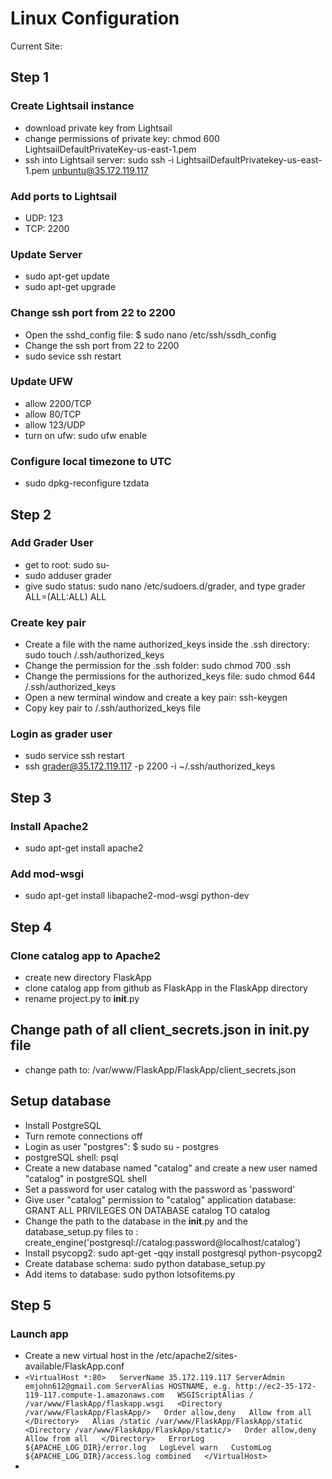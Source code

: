 # Linux Configuration
Current Site:

## Step 1
### Create Lightsail instance
* download private key from Lightsail
* change permissions of private key: chmod 600 LightsailDefaultPrivateKey-us-east-1.pem
* ssh into Lightsail server: sudo ssh -i LightsailDefaultPrivatekey-us-east-1.pem unbuntu@35.172.119.117

### Add ports to Lightsail
* UDP: 123
* TCP: 2200

### Update Server
* sudo apt-get update
* sudo apt-get upgrade

### Change ssh port from 22 to 2200
* Open the sshd_config file: $ sudo nano /etc/ssh/ssdh_config
* Change the ssh port from 22 to 2200
* sudo sevice ssh restart

### Update UFW
* allow 2200/TCP
* allow 80/TCP
* allow 123/UDP
* turn on ufw: sudo ufw enable

### Configure local timezone to UTC
* sudo dpkg-reconfigure tzdata

## Step 2
### Add Grader User
* get to root: sudo su-
* sudo adduser grader
* give sudo status: sudo nano /etc/sudoers.d/grader, and type grader ALL=(ALL:ALL) ALL

### Create key pair
* Create a file with the name authorized_keys inside the .ssh directory: sudo touch /.ssh/authorized_keys
* Change the permission for the .ssh folder: sudo chmod 700 .ssh
* Change the permissions for the authorized_keys file: sudo chmod 644 /.ssh/authorized_keys
* Open a new terminal window and create a key pair: ssh-keygen
* Copy key pair to /.ssh/authorized_keys file

### Login as grader user
* sudo service ssh restart
* ssh grader@35.172.119.117 -p 2200 -i ~/.ssh/authorized_keys

## Step 3
### Install Apache2
* sudo apt-get install apache2

### Add mod-wsgi
* sudo apt-get install libapache2-mod-wsgi python-dev

## Step 4
### Clone catalog app to Apache2
* create new directory FlaskApp
* clone catalog app from github as FlaskApp in the FlaskApp directory
* rename project.py to __init__.py

## Change path of all client_secrets.json in __init__.py file
* change path to: /var/www/FlaskApp/FlaskApp/client_secrets.json

## Setup database
* Install PostgreSQL
* Turn remote connections off
* Login as user "postgres": $ sudo su - postgres
* postgreSQL shell: psql
* Create a new database named "catalog" and create a new user named "catalog" in postgreSQL shell
* Set a password for user catalog with the password as 'password'
* Give user "catalog" permission to "catalog" application database: GRANT ALL PRIVILEGES ON DATABASE catalog TO catalog
* Change the path to the database in the __init__.py and the database_setup.py files to : create_engine('postgresql://catalog:password@localhost/catalog')
* Install psycopg2: sudo apt-get -qqy install postgresql python-psycopg2
* Create database schema: sudo python database_setup.py
* Add items to database: sudo python lotsofitems.py

## Step 5
### Launch app
* Create a new virtual host in the /etc/apache2/sites-available/FlaskApp.conf
* `<VirtualHost *:80>  
      ServerName 35.172.119.117
      ServerAdmin emjohn612@gmail.com
      ServerAlias HOSTNAME, e.g. http://ec2-35-172-119-117.compute-1.amazonaws.com  
      WSGIScriptAlias / /var/www/FlaskApp/flaskapp.wsgi  
      <Directory /var/www/FlaskApp/FlaskApp/>  
        Order allow,deny  
        Allow from all  
      </Directory>  
      Alias /static /var/www/FlaskApp/FlaskApp/static  
      <Directory /var/www/FlaskApp/FlaskApp/static/>  
        Order allow,deny  
        Allow from all  
      </Directory>  
      ErrorLog ${APACHE_LOG_DIR}/error.log  
      LogLevel warn  
      CustomLog ${APACHE_LOG_DIR}/access.log combined  
</VirtualHost> `
*

